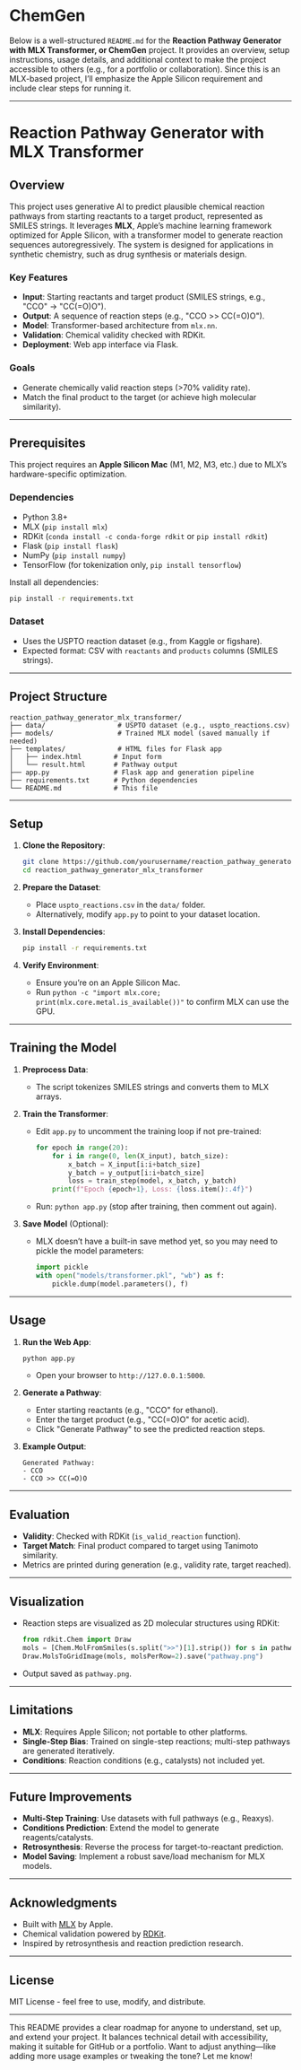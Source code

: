 # ChemGen

Below is a well-structured `README.md` for the **Reaction Pathway Generator with MLX Transformer, or ChemGen** project. It provides an overview, setup instructions, usage details, and additional context to make the project accessible to others (e.g., for a portfolio or collaboration). Since this is an MLX-based project, I’ll emphasize the Apple Silicon requirement and include clear steps for running it.

---

# Reaction Pathway Generator with MLX Transformer

## Overview
This project uses generative AI to predict plausible chemical reaction pathways from starting reactants to a target product, represented as SMILES strings. It leverages **MLX**, Apple’s machine learning framework optimized for Apple Silicon, with a transformer model to generate reaction sequences autoregressively. The system is designed for applications in synthetic chemistry, such as drug synthesis or materials design.

### Key Features
- **Input**: Starting reactants and target product (SMILES strings, e.g., "CCO" → "CC(=O)O").
- **Output**: A sequence of reaction steps (e.g., "CCO >> CC(=O)O").
- **Model**: Transformer-based architecture from `mlx.nn`.
- **Validation**: Chemical validity checked with RDKit.
- **Deployment**: Web app interface via Flask.

### Goals
- Generate chemically valid reaction steps (>70% validity rate).
- Match the final product to the target (or achieve high molecular similarity).

---

## Prerequisites
This project requires an **Apple Silicon Mac** (M1, M2, M3, etc.) due to MLX’s hardware-specific optimization.

### Dependencies
- Python 3.8+
- MLX (`pip install mlx`)
- RDKit (`conda install -c conda-forge rdkit` or `pip install rdkit`)
- Flask (`pip install flask`)
- NumPy (`pip install numpy`)
- TensorFlow (for tokenization only, `pip install tensorflow`)

Install all dependencies:
```bash
pip install -r requirements.txt
```

### Dataset
- Uses the USPTO reaction dataset (e.g., from Kaggle or figshare).
- Expected format: CSV with `reactants` and `products` columns (SMILES strings).

---

## Project Structure
```
reaction_pathway_generator_mlx_transformer/
├── data/                  # USPTO dataset (e.g., uspto_reactions.csv)
├── models/                # Trained MLX model (saved manually if needed)
├── templates/             # HTML files for Flask app
│   ├── index.html        # Input form
│   └── result.html       # Pathway output
├── app.py                # Flask app and generation pipeline
├── requirements.txt      # Python dependencies
└── README.md             # This file
```

---

## Setup
1. **Clone the Repository**:
   ```bash
   git clone https://github.com/yourusername/reaction_pathway_generator_mlx_transformer.git
   cd reaction_pathway_generator_mlx_transformer
   ```

2. **Prepare the Dataset**:
   - Place `uspto_reactions.csv` in the `data/` folder.
   - Alternatively, modify `app.py` to point to your dataset location.

3. **Install Dependencies**:
   ```bash
   pip install -r requirements.txt
   ```

4. **Verify Environment**:
   - Ensure you’re on an Apple Silicon Mac.
   - Run `python -c "import mlx.core; print(mlx.core.metal.is_available())"` to confirm MLX can use the GPU.

---

## Training the Model
1. **Preprocess Data**:
   - The script tokenizes SMILES strings and converts them to MLX arrays.

2. **Train the Transformer**:
   - Edit `app.py` to uncomment the training loop if not pre-trained:
     ```python
     for epoch in range(20):
         for i in range(0, len(X_input), batch_size):
             x_batch = X_input[i:i+batch_size]
             y_batch = y_output[i:i+batch_size]
             loss = train_step(model, x_batch, y_batch)
         print(f"Epoch {epoch+1}, Loss: {loss.item():.4f}")
     ```
   - Run: `python app.py` (stop after training, then comment out again).

3. **Save Model** (Optional):
   - MLX doesn’t have a built-in save method yet, so you may need to pickle the model parameters:
     ```python
     import pickle
     with open("models/transformer.pkl", "wb") as f:
         pickle.dump(model.parameters(), f)
     ```

---

## Usage
1. **Run the Web App**:
   ```bash
   python app.py
   ```
   - Open your browser to `http://127.0.0.1:5000`.

2. **Generate a Pathway**:
   - Enter starting reactants (e.g., "CCO" for ethanol).
   - Enter the target product (e.g., "CC(=O)O" for acetic acid).
   - Click "Generate Pathway" to see the predicted reaction steps.

3. **Example Output**:
   ```
   Generated Pathway:
   - CCO
   - CCO >> CC(=O)O
   ```

---

## Evaluation
- **Validity**: Checked with RDKit (`is_valid_reaction` function).
- **Target Match**: Final product compared to target using Tanimoto similarity.
- Metrics are printed during generation (e.g., validity rate, target reached).

---

## Visualization
- Reaction steps are visualized as 2D molecular structures using RDKit:
  ```python
  from rdkit.Chem import Draw
  mols = [Chem.MolFromSmiles(s.split(">>")[1].strip()) for s in pathway if ">>" in s]
  Draw.MolsToGridImage(mols, molsPerRow=2).save("pathway.png")
  ```
- Output saved as `pathway.png`.

---

## Limitations
- **MLX**: Requires Apple Silicon; not portable to other platforms.
- **Single-Step Bias**: Trained on single-step reactions; multi-step pathways are generated iteratively.
- **Conditions**: Reaction conditions (e.g., catalysts) not included yet.

---

## Future Improvements
- **Multi-Step Training**: Use datasets with full pathways (e.g., Reaxys).
- **Conditions Prediction**: Extend the model to generate reagents/catalysts.
- **Retrosynthesis**: Reverse the process for target-to-reactant prediction.
- **Model Saving**: Implement a robust save/load mechanism for MLX models.

---

## Acknowledgments
- Built with [MLX](https://github.com/ml-explore/mlx) by Apple.
- Chemical validation powered by [RDKit](https://www.rdkit.org/).
- Inspired by retrosynthesis and reaction prediction research.

---

## License
MIT License - feel free to use, modify, and distribute.

---

This README provides a clear roadmap for anyone to understand, set up, and extend your project. It balances technical detail with accessibility, making it suitable for GitHub or a portfolio. Want to adjust anything—like adding more usage examples or tweaking the tone? Let me know!